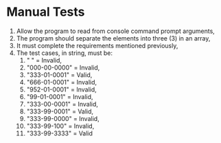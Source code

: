 # Manual Tests
1. Allow the program to read from console command prompt arguments,
2. The program should separate the elements into three (3) in an array,
3. It must complete the requirements mentioned previously,
4. The test cases, in string, must be:
    1. " " = Invalid, 
    2. "000-00-0000" = Invalid,
    3. "333-01-0001" = Valid, 
    4. "666-01-0001" = Invalid, 
    5. "952-01-0001" = Invalid, 
    6. "99-01-0001" = Invalid,
    7. "333-00-0001" = Invalid, 
    8. "333-99-0001" = Valid,
    9. "333-99-0000" = Invalid,
    10. "333-99-100" = Invalid,
    11. "333-99-3333" = Valid
